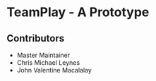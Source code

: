 # TeamPlay - A Prototype

## Contributors

- Master Maintainer
- Chris Michael Leynes
- John Valentine Macalalay
